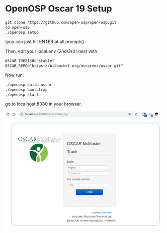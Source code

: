
# OpenOSP Oscar 19 Setup

```
git clone https://github.com/open-osp/open-osp.git
cd open-osp
./openosp setup
```

(you can just hit ENTER at all prompts)

Then, edit your local.env (2nd/3rd lines) with

```
OSCAR_TREEISH="stable"
OSCAR_REPO="https://bitbucket.org/oscaremr/oscar.git"
```

Now run:

```
./openosp build oscar
./openosp bootstrap
./openosp start
```

go to localhost:8080 in your browser.

![Oscar 19](oscar19.png)

